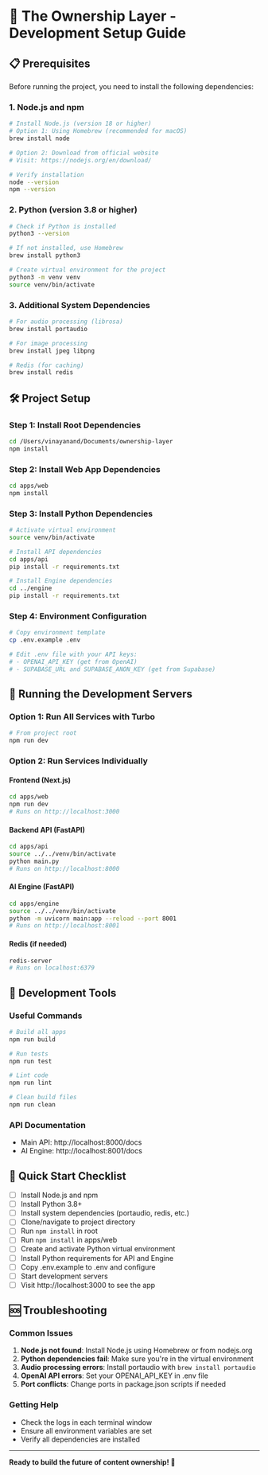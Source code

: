 # 🚀 The Ownership Layer - Development Setup Guide

## 📋 Prerequisites

Before running the project, you need to install the following dependencies:

### 1. Node.js and npm
```bash
# Install Node.js (version 18 or higher)
# Option 1: Using Homebrew (recommended for macOS)
brew install node

# Option 2: Download from official website
# Visit: https://nodejs.org/en/download/

# Verify installation
node --version
npm --version
```

### 2. Python (version 3.8 or higher)
```bash
# Check if Python is installed
python3 --version

# If not installed, use Homebrew
brew install python3

# Create virtual environment for the project
python3 -m venv venv
source venv/bin/activate
```

### 3. Additional System Dependencies
```bash
# For audio processing (librosa)
brew install portaudio

# For image processing
brew install jpeg libpng

# Redis (for caching)
brew install redis
```

## 🛠️ Project Setup

### Step 1: Install Root Dependencies
```bash
cd /Users/vinayanand/Documents/ownership-layer
npm install
```

### Step 2: Install Web App Dependencies
```bash
cd apps/web
npm install
```

### Step 3: Install Python Dependencies
```bash
# Activate virtual environment
source venv/bin/activate

# Install API dependencies
cd apps/api
pip install -r requirements.txt

# Install Engine dependencies
cd ../engine
pip install -r requirements.txt
```

### Step 4: Environment Configuration
```bash
# Copy environment template
cp .env.example .env

# Edit .env file with your API keys:
# - OPENAI_API_KEY (get from OpenAI)
# - SUPABASE_URL and SUPABASE_ANON_KEY (get from Supabase)
```

## 🚀 Running the Development Servers

### Option 1: Run All Services with Turbo
```bash
# From project root
npm run dev
```

### Option 2: Run Services Individually

#### Frontend (Next.js)
```bash
cd apps/web
npm run dev
# Runs on http://localhost:3000
```

#### Backend API (FastAPI)
```bash
cd apps/api
source ../../venv/bin/activate
python main.py
# Runs on http://localhost:8000
```

#### AI Engine (FastAPI)
```bash
cd apps/engine
source ../../venv/bin/activate
python -m uvicorn main:app --reload --port 8001
# Runs on http://localhost:8001
```

#### Redis (if needed)
```bash
redis-server
# Runs on localhost:6379
```

## 🔧 Development Tools

### Useful Commands
```bash
# Build all apps
npm run build

# Run tests
npm run test

# Lint code
npm run lint

# Clean build files
npm run clean
```

### API Documentation
- Main API: http://localhost:8000/docs
- AI Engine: http://localhost:8001/docs

## 🎯 Quick Start Checklist

- [ ] Install Node.js and npm
- [ ] Install Python 3.8+
- [ ] Install system dependencies (portaudio, redis, etc.)
- [ ] Clone/navigate to project directory
- [ ] Run `npm install` in root
- [ ] Run `npm install` in apps/web
- [ ] Create and activate Python virtual environment
- [ ] Install Python requirements for API and Engine
- [ ] Copy .env.example to .env and configure
- [ ] Start development servers
- [ ] Visit http://localhost:3000 to see the app

## 🆘 Troubleshooting

### Common Issues

1. **Node.js not found**: Install Node.js using Homebrew or from nodejs.org
2. **Python dependencies fail**: Make sure you're in the virtual environment
3. **Audio processing errors**: Install portaudio with `brew install portaudio`
4. **OpenAI API errors**: Set your OPENAI_API_KEY in .env file
5. **Port conflicts**: Change ports in package.json scripts if needed

### Getting Help
- Check the logs in each terminal window
- Ensure all environment variables are set
- Verify all dependencies are installed

---

**Ready to build the future of content ownership! 🔐**
